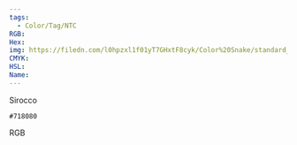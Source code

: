 ```yaml
---
tags:
  - Color/Tag/NTC
RGB:
Hex:
img: https://filedn.com/l0hpzxl1f01yT7GHxtF8cyk/Color%20Snake/standard_csv_to_svg/718080.svg
CMYK:
HSL:
Name:
---
```

Sirocco
```palette
#718080
```
RGB
